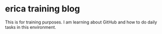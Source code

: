 # erica training blog

This is for training purposes. I am learning about GitHub and how to do daily tasks in this environment. 
